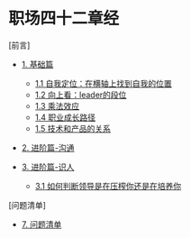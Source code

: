 # 职场四十二章经

[前言]

* [1. 基础篇](book/location.md)
   * [1.1 自我定位：在横轴上找到自我的位置](book/location.md)
   * [1.2 向上看：leader的段位](book/leader.md)
   * [1.3 乘法效应](book/multiplication.md)
   * [1.4 职业成长路径](book/growth.md)
   * [1.5 技术和产品的关系](book/relation.md)

* [2. 进阶篇-沟通](book/communication.md)

* [3. 进阶篇-识人](book/look.md)
   * [3.1 如何判断领导是在压榨你还是在培养你](book/cultivate.md)

[问题清单]
* [7. 问题清单](book/questionlist.md)

